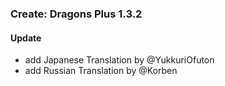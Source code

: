 ### Create: Dragons Plus 1.3.2

#### Update
- add Japanese Translation by @YukkuriOfuton
- add Russian Translation by @Korben
